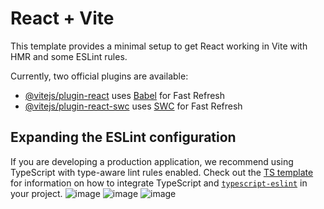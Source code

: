 # React + Vite

This template provides a minimal setup to get React working in Vite with HMR and some ESLint rules.

Currently, two official plugins are available:

- [@vitejs/plugin-react](https://github.com/vitejs/vite-plugin-react/blob/main/packages/plugin-react) uses [Babel](https://babeljs.io/) for Fast Refresh
- [@vitejs/plugin-react-swc](https://github.com/vitejs/vite-plugin-react/blob/main/packages/plugin-react-swc) uses [SWC](https://swc.rs/) for Fast Refresh

## Expanding the ESLint configuration

If you are developing a production application, we recommend using TypeScript with type-aware lint rules enabled. Check out the [TS template](https://github.com/vitejs/vite/tree/main/packages/create-vite/template-react-ts) for information on how to integrate TypeScript and [`typescript-eslint`](https://typescript-eslint.io) in your project.
![image](https://github.com/user-attachments/assets/57664ae9-77ad-409f-afe2-eebc0d9f9f97)
![image](https://github.com/user-attachments/assets/0580c85c-2769-4a4f-88cc-573497c2194b)
![image](https://github.com/user-attachments/assets/9d50e750-552a-467e-ad71-f00c17dff365)

